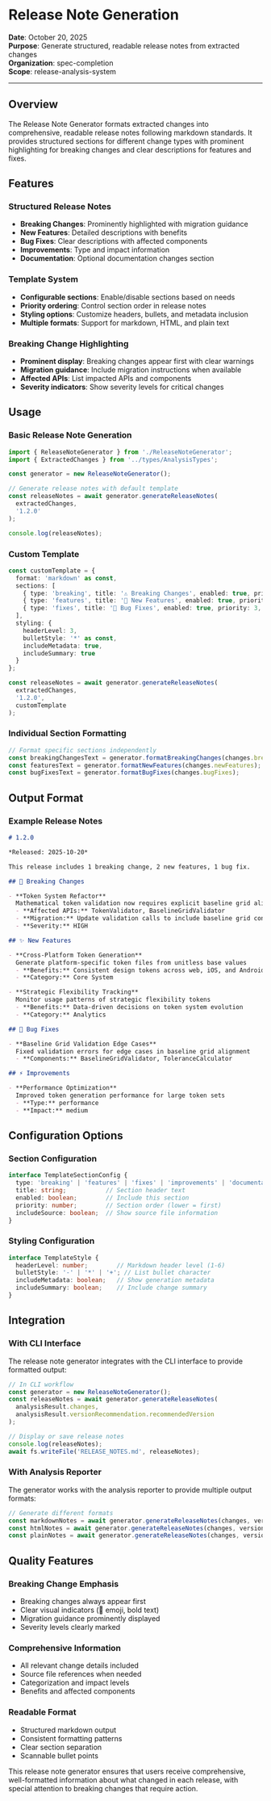 # Release Note Generation

**Date**: October 20, 2025  
**Purpose**: Generate structured, readable release notes from extracted changes  
**Organization**: spec-completion  
**Scope**: release-analysis-system  

---

## Overview

The Release Note Generator formats extracted changes into comprehensive, readable release notes following markdown standards. It provides structured sections for different change types with prominent highlighting for breaking changes and clear descriptions for features and fixes.

## Features

### Structured Release Notes
- **Breaking Changes**: Prominently highlighted with migration guidance
- **New Features**: Detailed descriptions with benefits
- **Bug Fixes**: Clear descriptions with affected components
- **Improvements**: Type and impact information
- **Documentation**: Optional documentation changes section

### Template System
- **Configurable sections**: Enable/disable sections based on needs
- **Priority ordering**: Control section order in release notes
- **Styling options**: Customize headers, bullets, and metadata inclusion
- **Multiple formats**: Support for markdown, HTML, and plain text

### Breaking Change Highlighting
- **Prominent display**: Breaking changes appear first with clear warnings
- **Migration guidance**: Include migration instructions when available
- **Affected APIs**: List impacted APIs and components
- **Severity indicators**: Show severity levels for critical changes

## Usage

### Basic Release Note Generation

```typescript
import { ReleaseNoteGenerator } from './ReleaseNoteGenerator';
import { ExtractedChanges } from '../types/AnalysisTypes';

const generator = new ReleaseNoteGenerator();

// Generate release notes with default template
const releaseNotes = await generator.generateReleaseNotes(
  extractedChanges,
  '1.2.0'
);

console.log(releaseNotes);
```

### Custom Template

```typescript
const customTemplate = {
  format: 'markdown' as const,
  sections: [
    { type: 'breaking', title: '⚠️ Breaking Changes', enabled: true, priority: 1, includeSource: true },
    { type: 'features', title: '🎉 New Features', enabled: true, priority: 2, includeSource: false },
    { type: 'fixes', title: '🔧 Bug Fixes', enabled: true, priority: 3, includeSource: false }
  ],
  styling: {
    headerLevel: 3,
    bulletStyle: '*' as const,
    includeMetadata: true,
    includeSummary: true
  }
};

const releaseNotes = await generator.generateReleaseNotes(
  extractedChanges,
  '1.2.0',
  customTemplate
);
```

### Individual Section Formatting

```typescript
// Format specific sections independently
const breakingChangesText = generator.formatBreakingChanges(changes.breakingChanges);
const featuresText = generator.formatNewFeatures(changes.newFeatures);
const bugFixesText = generator.formatBugFixes(changes.bugFixes);
```

## Output Format

### Example Release Notes

```markdown
# 1.2.0

*Released: 2025-10-20*

This release includes 1 breaking change, 2 new features, 1 bug fix.

## 🚨 Breaking Changes

- **Token System Refactor**
  Mathematical token validation now requires explicit baseline grid alignment
  - **Affected APIs:** TokenValidator, BaselineGridValidator
  - **Migration:** Update validation calls to include baseline grid context
  - **Severity:** HIGH

## ✨ New Features

- **Cross-Platform Token Generation**
  Generate platform-specific token files from unitless base values
  - **Benefits:** Consistent design tokens across web, iOS, and Android
  - **Category:** Core System

- **Strategic Flexibility Tracking**
  Monitor usage patterns of strategic flexibility tokens
  - **Benefits:** Data-driven decisions on token system evolution
  - **Category:** Analytics

## 🐛 Bug Fixes

- **Baseline Grid Validation Edge Cases**
  Fixed validation errors for edge cases in baseline grid alignment
  - **Components:** BaselineGridValidator, ToleranceCalculator

## ⚡ Improvements

- **Performance Optimization**
  Improved token generation performance for large token sets
  - **Type:** performance
  - **Impact:** medium
```

## Configuration Options

### Section Configuration

```typescript
interface TemplateSectionConfig {
  type: 'breaking' | 'features' | 'fixes' | 'improvements' | 'documentation';
  title: string;           // Section header text
  enabled: boolean;        // Include this section
  priority: number;        // Section order (lower = first)
  includeSource: boolean;  // Show source file information
}
```

### Styling Configuration

```typescript
interface TemplateStyle {
  headerLevel: number;        // Markdown header level (1-6)
  bulletStyle: '-' | '*' | '+'; // List bullet character
  includeMetadata: boolean;   // Show generation metadata
  includeSummary: boolean;    // Include change summary
}
```

## Integration

### With CLI Interface

The release note generator integrates with the CLI interface to provide formatted output:

```typescript
// In CLI workflow
const generator = new ReleaseNoteGenerator();
const releaseNotes = await generator.generateReleaseNotes(
  analysisResult.changes,
  analysisResult.versionRecommendation.recommendedVersion
);

// Display or save release notes
console.log(releaseNotes);
await fs.writeFile('RELEASE_NOTES.md', releaseNotes);
```

### With Analysis Reporter

The generator works with the analysis reporter to provide multiple output formats:

```typescript
// Generate different formats
const markdownNotes = await generator.generateReleaseNotes(changes, version);
const htmlNotes = await generator.generateReleaseNotes(changes, version, htmlTemplate);
const plainNotes = await generator.generateReleaseNotes(changes, version, plainTemplate);
```

## Quality Features

### Breaking Change Emphasis
- Breaking changes always appear first
- Clear visual indicators (🚨 emoji, bold text)
- Migration guidance prominently displayed
- Severity levels clearly marked

### Comprehensive Information
- All relevant change details included
- Source file references when needed
- Categorization and impact levels
- Benefits and affected components

### Readable Format
- Structured markdown output
- Consistent formatting patterns
- Clear section separation
- Scannable bullet points

This release note generator ensures that users receive comprehensive, well-formatted information about what changed in each release, with special attention to breaking changes that require action.
